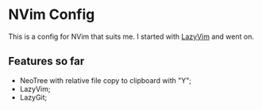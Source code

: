 # NVim Config

This is a config for NVim that suits me. I started with [LazyVim](https://github.com/LazyVim/LazyVim) and went on.

## Features so far

- NeoTree with relative file copy to clipboard with "Y";
- LazyVim;
- LazyGit;

